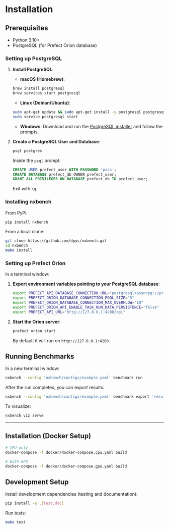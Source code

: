 # Installation

## Prerequisites

- Python 3.10+
- PostgreSQL (for Prefect Orion database)

### Setting up PostgreSQL

1. **Install PostgreSQL**:

   - **macOS (Homebrew)**:

   ```bash
   brew install postgresql
   brew services start postgresql
   ```

   - **Linux (Debian/Ubuntu)**:

   ```bash
   sudo apt-get update && sudo apt-get install -y postgresql postgresql-contrib
   sudo service postgresql start
   ```

   - **Windows**:
   Download and run the [PostgreSQL installer](https://www.postgresql.org/download/windows/) and follow the prompts.

2. **Create a PostgreSQL User and Database**:

   ```bash
   psql postgres
   ```

   Inside the `psql` prompt:

   ```sql
   CREATE USER prefect_user WITH PASSWORD 'pass';
   CREATE DATABASE prefect_db OWNER prefect_user;
   GRANT ALL PRIVILEGES ON DATABASE prefect_db TO prefect_user;
   ```

   Exit with `\q`.

### Installing nxbench

From PyPi:

```bash
pip install nxbench
```

From a local clone:

```bash
git clone https://github.com/dpys/nxbench.git
cd nxbench
make install
```

### Setting up Prefect Orion

In a terminal window:

1. **Export environment variables pointing to your PostgreSQL database**:

   ```bash
   export PREFECT_API_DATABASE_CONNECTION_URL="postgresql+asyncpg://prefect_user:pass@localhost:5432/prefect_db"
   export PREFECT_ORION_DATABASE_CONNECTION_POOL_SIZE="5"
   export PREFECT_ORION_DATABASE_CONNECTION_MAX_OVERFLOW="10"
   export PREFECT_ORION_API_ENABLE_TASK_RUN_DATA_PERSISTENCE="false"
   export PREFECT_API_URL="http://127.0.0.1:4200/api"
   ```

2. **Start the Orion server**:

   ```bash
   prefect orion start
   ```

   By default it will run on `http://127.0.0.1:4200`.

## Running Benchmarks

In a new terminal window:

```bash
nxbench --config 'nxbench/configs/example.yaml' benchmark run
```

After the run completes, you can export results:

```bash
nxbench --config 'nxbench/configs/example.yaml' benchmark export 'results/<run_file>.json' --output-format csv --output-file 'results/results.csv'
```

To visualize:

```bash
nxbench viz serve
```

---

## Installation (Docker Setup)

```bash
# CPU-only
docker-compose -f docker/docker-compose.cpu.yaml build

# With GPU
docker-compose -f docker/docker-compose.gpu.yaml build
```

## Development Setup

Install development dependencies (testing and documentation):

```bash
pip install -e .[test,doc]
```

Run tests:

```bash
make test
```
